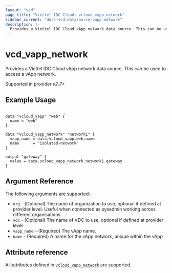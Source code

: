 ```yaml
---
layout: "vcd"
page_title: "Viettel IDC Cloud: vcloud_vapp_network"
sidebar_current: "docs-vcd-datasource-vapp-network"
description: |-
  Provides a Viettel IDC Cloud vApp network data source. This can be used to access a vApp network.
---
```


# vcd\_vapp\_network

Provides a Viettel IDC Cloud vApp network data source. This can be used to access a vApp network.

Supported in provider *v2.7+*

## Example Usage

```hcl

data "vcloud_vapp" "web" {
  name = "web"
}

data "vcloud_vapp_network" "network1" {
  vapp_name = data.vcloud_vapp.web.name
  name      = "isolated-network"
}

output "gateway" {
  value = data.vcloud_vapp_network.network1.gateway
}
```

## Argument Reference

The following arguments are supported:

* `org` - (Optional) The name of organization to use, optional if defined at provider level. Useful when connected as sysadmin working across different organisations
* `vdc` - (Optional) The name of VDC to use, optional if defined at provider level
* `vapp_name` - (Required) The vApp name.
* `name` - (Required) A name for the vApp network, unique within the vApp 

## Attribute reference

All attributes defined in [`vcloud_vapp_network`](/providers/terraform-viettelidc/vcloud/latest/docs/resources/vapp_network#attribute-reference) are supported.

